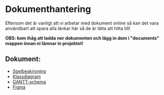 # Dokumenthantering

Eftersom det är vanligt att vi arbetar med dokument online så kan det vara användbart att spara alla länkar här så de är lätta att hitta till!

**OBS: kom ihåg att ladda ner dokumenten och lägg in dom i "documents" mappen innan ni lämnar in projektet!**

## Dokument:

- [Spelbeskrivning](https://docs.google.com/document/d/1Wml4WTKc2bAyR_SDgbUKQ1SjfSMM0ReKhVCXydo4hcs/edit?usp=share_link)
- [Klassdiagram](https://drive.google.com/file/d/1YUVJ1qAU2RcccoD-OxaBW-3ciVdJmuhc/view?usp=share_link)
- [GANTT-schema](https://docs.google.com/spreadsheets/d/1KHK6O1HY68jAPJCimb7gShhYj6jHJ_KzB2fPajOScvM/edit?usp=share_link)
- [Figma](https://www.figma.com/file/LFElxPnwQv0Cyau7Sv6HgD/Untitled?node-id=0%3A1&t=l6DBvDIjIXcdOrbz-1)
